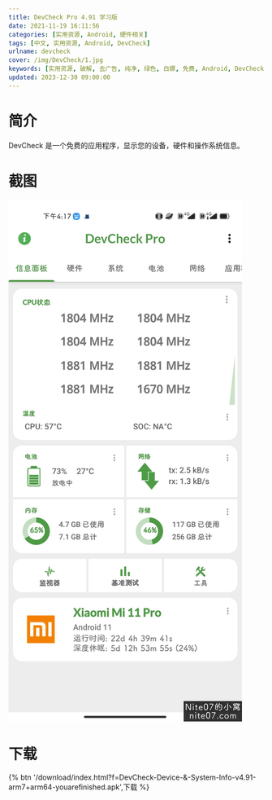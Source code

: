 ```yaml
---
title: DevCheck Pro 4.91 学习版
date: 2021-11-19 16:11:56
categories: [实用资源, Android, 硬件相关]
tags: [中文, 实用资源, Android, DevCheck]
urlname: devcheck
cover: /img/DevCheck/1.jpg
keywords: [实用资源, 破解, 去广告, 纯净, 绿色, 白嫖, 免费, Android, DevCheck]
updated: 2023-12-30 09:00:00
---
```


# 简介

DevCheck 是一个免费的应用程序，显示您的设备，硬件和操作系统信息。

# 截图

![](/img/DevCheck/2.jpg)

# 下载

{% btn '/download/index.html?f=DevCheck-Device-&-System-Info-v4.91-arm7+arm64-youarefinished.apk',下载 %}
